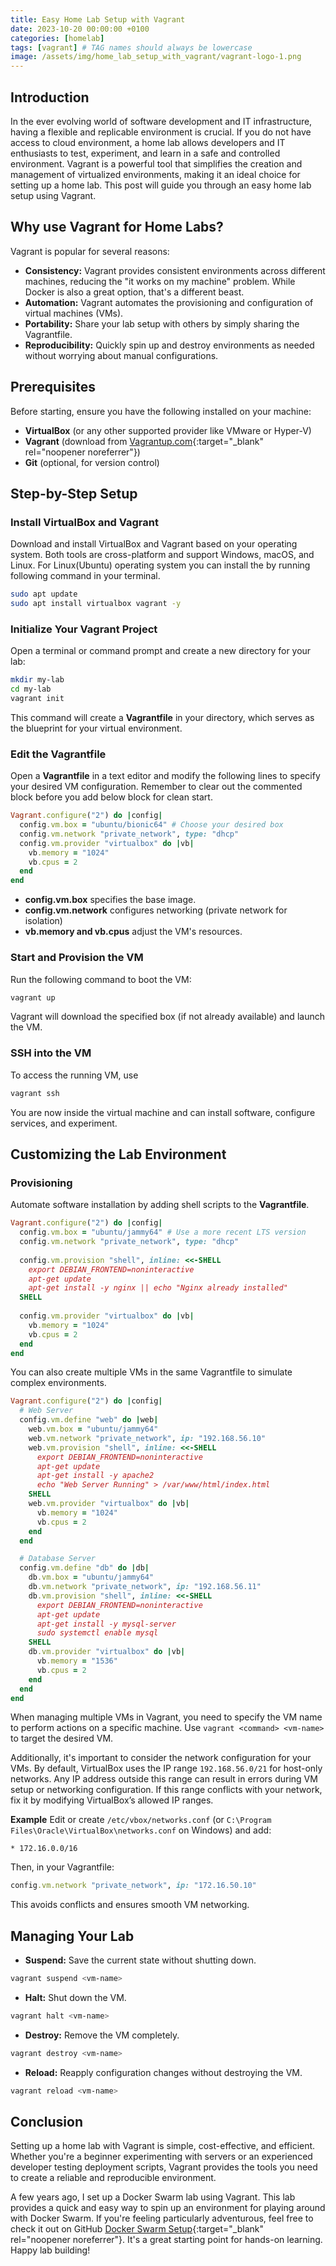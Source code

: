 ```yaml
---
title: Easy Home Lab Setup with Vagrant
date: 2023-10-20 00:00:00 +0100
categories: [homelab]
tags: [vagrant] # TAG names should always be lowercase
image: /assets/img/home_lab_setup_with_vagrant/vagrant-logo-1.png
---
```


## Introduction
In the ever evolving world of software development and IT infrastructure, having a flexible and replicable environment is crucial. If you do not have access to cloud environment, a home lab allows developers and IT enthusiasts to test, experiment, and learn in a safe and controlled environment. Vagrant is a powerful tool that simplifies the creation and management of virtualized environments, making it an ideal choice for setting up a home lab. This post will guide you through an easy home lab setup using Vagrant.

## Why use Vagrant for Home Labs?
Vagrant is popular for several reasons:
- **Consistency:** Vagrant provides consistent environments across different machines, reducing the "it works on my machine" problem. While Docker is also a great option, that's a different beast.
- **Automation:** Vagrant automates the provisioning and configuration of virtual machines (VMs).
- **Portability:** Share your lab setup with others by simply sharing the Vagrantfile.
- **Reproducibility:** Quickly spin up and destroy environments as needed without worrying about manual configurations.

## Prerequisites
Before starting, ensure you have the following installed on your machine:
- **VirtualBox** (or any other supported provider like VMware or Hyper-V)
- **Vagrant** (download from [Vagrantup.com](https://developer.hashicorp.com/vagrant/install?product_intent=vagrant#linux){:target="_blank" rel="noopener noreferrer"})
- **Git** (optional, for version control)

## Step-by-Step Setup
### Install VirtualBox and Vagrant
Download and install VirtualBox and Vagrant based on your operating system. Both tools are cross-platform and support Windows, macOS, and Linux. For Linux(Ubuntu) operating system  you can install the by running following command in your terminal.
```bash
sudo apt update
sudo apt install virtualbox vagrant -y
```

### Initialize Your Vagrant Project
Open a terminal or command prompt and create a new directory for your lab:
```bash
mkdir my-lab
cd my-lab
vagrant init
```
This command will create a **Vagrantfile** in your directory, which serves as the blueprint for your virtual environment.

### Edit the Vagrantfile
Open a **Vagrantfile** in a text editor and modify the following lines to specify your desired VM configuration. Remember to clear out the commented block before you add below block for clean start.
```ruby
Vagrant.configure("2") do |config|
  config.vm.box = "ubuntu/bionic64" # Choose your desired box
  config.vm.network "private_network", type: "dhcp"
  config.vm.provider "virtualbox" do |vb|
    vb.memory = "1024"
    vb.cpus = 2
  end
end
```
- **config.vm.box** specifies the base image.
- **config.vm.network** configures networking (private network for isolation)
- **vb.memory and vb.cpus** adjust the VM's resources.

### Start and Provision the VM
Run the following command to boot the VM:
```bash
vagrant up
```
Vagrant will download the specified box (if not already available) and launch the VM.

### SSH into the VM
To access the running VM, use
```bash
vagrant ssh
```
You are now inside the virtual machine and can install software, configure services, and experiment.

## Customizing the Lab Environment
### Provisioning
Automate software installation by adding shell scripts to the **Vagrantfile**.
```ruby
Vagrant.configure("2") do |config|
  config.vm.box = "ubuntu/jammy64" # Use a more recent LTS version
  config.vm.network "private_network", type: "dhcp"
  
  config.vm.provision "shell", inline: <<-SHELL
    export DEBIAN_FRONTEND=noninteractive
    apt-get update
    apt-get install -y nginx || echo "Nginx already installed"
  SHELL
  
  config.vm.provider "virtualbox" do |vb|
    vb.memory = "1024"
    vb.cpus = 2
  end
end
```
You can also create multiple VMs in the same Vagrantfile to simulate complex environments.
```ruby
Vagrant.configure("2") do |config|
  # Web Server
  config.vm.define "web" do |web|
    web.vm.box = "ubuntu/jammy64"
    web.vm.network "private_network", ip: "192.168.56.10"
    web.vm.provision "shell", inline: <<-SHELL
      export DEBIAN_FRONTEND=noninteractive
      apt-get update
      apt-get install -y apache2
      echo "Web Server Running" > /var/www/html/index.html
    SHELL
    web.vm.provider "virtualbox" do |vb|
      vb.memory = "1024"
      vb.cpus = 2
    end
  end

  # Database Server
  config.vm.define "db" do |db|
    db.vm.box = "ubuntu/jammy64"
    db.vm.network "private_network", ip: "192.168.56.11"
    db.vm.provision "shell", inline: <<-SHELL
      export DEBIAN_FRONTEND=noninteractive
      apt-get update
      apt-get install -y mysql-server
      sudo systemctl enable mysql
    SHELL
    db.vm.provider "virtualbox" do |vb|
      vb.memory = "1536"
      vb.cpus = 2
    end
  end
end
```
When managing multiple VMs in Vagrant, you need to specify the VM name to perform actions on a specific machine. Use `vagrant <command> <vm-name>` to target the desired VM.

Additionally, it's important to consider the network configuration for your VMs. By default, VirtualBox uses the IP range `192.168.56.0/21` for host-only networks. Any IP address outside this range can result in errors during VM setup or networking configuration. If this range conflicts with your network, fix it by modifying VirtualBox’s allowed IP ranges.

**Example**
Edit or create `/etc/vbox/networks.conf` (or `C:\Program Files\Oracle\VirtualBox\networks.conf` on Windows) and add:
```plaintext
* 172.16.0.0/16
```
Then, in your Vagrantfile:
```ruby
config.vm.network "private_network", ip: "172.16.50.10"
```
This avoids conflicts and ensures smooth VM networking.

## Managing Your Lab
- **Suspend:** Save the current state without shutting down.
```bash
vagrant suspend <vm-name>
```
- **Halt:** Shut down the VM.
```bash
vagrant halt <vm-name>
```
- **Destroy:** Remove the VM completely.
```bash
vagrant destroy <vm-name>
```
- **Reload:** Reapply configuration changes without destroying the VM.
```bash
vagrant reload <vm-name>
```

## Conclusion
Setting up a home lab with Vagrant is simple, cost-effective, and efficient. Whether you're a beginner experimenting with servers or an experienced developer testing deployment scripts, Vagrant provides the tools you need to create a reliable and reproducible environment.

A few years ago, I set up a Docker Swarm lab using Vagrant. This lab provides a quick and easy way to spin up an environment for playing around with Docker Swarm. If you're feeling particularly adventurous, feel free to check it out on GitHub [Docker Swarm Setup](https://github.com/BBijaya/docker_swarm_setup){:target="_blank" rel="noopener noreferrer"}. It's a great starting point for hands-on learning. Happy lab building!


